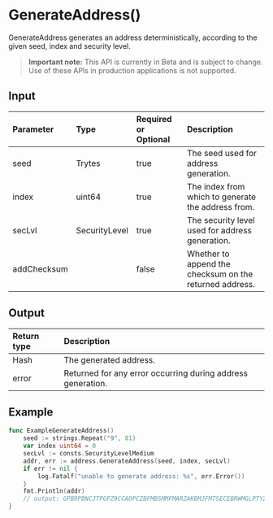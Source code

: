 # GenerateAddress()
GenerateAddress generates an address deterministically, according to the given seed, index and security level.
> **Important note:** This API is currently in Beta and is subject to change. Use of these APIs in production applications is not supported.

## Input

| Parameter       | Type | Required or Optional | Description |
|:---------------|:--------|:--------| :--------|
| seed | Trytes | true | The seed used for address generation.  |
| index | uint64 | true | The index from which to generate the address from.  |
| secLvl | SecurityLevel | true | The security level used for address generation.  |
| addChecksum |  | false | Whether to append the checksum on the returned address.  |


## Output

| Return type     | Description |
|:---------------|:--------|
| Hash | The generated address. |
| error | Returned for any error occurring during address generation. |



## Example

```go
func ExampleGenerateAddress() 
	seed := strings.Repeat("9", 81)
	var index uint64 = 0
	secLvl := consts.SecurityLevelMedium
	addr, err := address.GenerateAddress(seed, index, secLvl)
	if err != nil {
		log.Fatalf("unable to generate address: %s", err.Error())
	}
	fmt.Println(addr)
	// output: GPB9PBNCJTPGFZ9CCAOPCZBFMBSMMFMARZAKBMJFMTSECEBRWMGLPTYZRAFKUFOGJQVWVUPPABLTTLCIA
}

```
